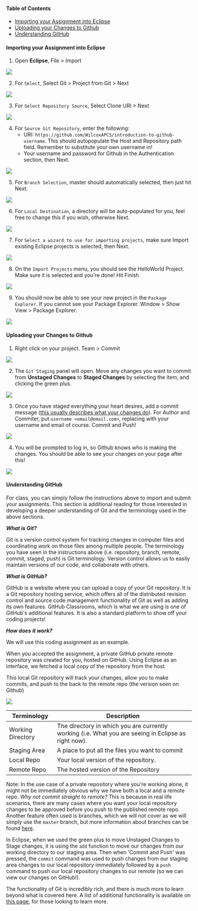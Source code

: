 #### Table of Contents

* [Importing your Assignment into Eclipse](https://github.com/WilcoxAPCS/intro-to-git/blob/master/README.md#importing-your-assignment-into-eclipse)
* [Uploading your Changes to Github](https://github.com/WilcoxAPCS/intro-to-git/blob/master/README.md#uploading-your-changes-to-github)
* [Understanding GitHub](https://github.com/WilcoxAPCS/intro-to-git/blob/master/README.md#understanding-github)

#### Importing your Assignment into Eclipse


1. Open **Eclipse**, File > Import

![](https://lh3.googleusercontent.com/qhCb_nk20sHXQFv63v5DGyZWKjv8j4KF8EP1HxIC5TqpmFFMutQCbYoZujpl_THk1t2Tu7qfVABq70P-4GevLmplcr61sps9s3K3f600A33fhQMdJMZ3Gm4BtET4JBHK3ON6s6vOpuueAVBh6zeuI-O_t3kDzZYXeciAEpe6Cyk4Ivgg5LbLCk_pJxiHxeOwBcUfBy4ZxXa71U66XqVlO-CyFG3tZZzK6qZ5g2jvdxzeeWxn3lV2LEDO3fQkvpuxOUViw2S181Dnz_J1OuCfc56PjLBEcMcks721SLM1hWuSPVhj7afqvZl8ovH8DlflX_aAXYoTashusfhfNZdYUQaWelU16N26b257G5jAWGXnGOnPqBdlFMMo3uyiRul-H7LF6VzJ3JU6tFyQzbNhOxm_3vjumvAb-275d1bd7s6DplVOT8du76-TZqBjs_TZ4B6wBCZKL4WaL5wVaIsaw1FBpCTyx3WAZ0BOMfqwT9Ryp9OcOlF9TcKgAB5ZAr0C79K6GpiXGnVWR50WnRBP5NhVwyp5nAB84LThhH69xuMyXk9cPR5HtKmhP3hUjuJ0hkYngRXZXFkSviyIU8dVpZQwPcKQLmbDqX8qVE0e=w1640-h1032-no)

2. For `Select`, Select Git > Project from Git > Next

![](https://lh3.googleusercontent.com/7LcR6c1jJEOtr2oazYte7_hQw7LeJF5tmgtH-ra7g9lts8G5SNVl-y89kVidCUkhac1uUopm8lVbhA0j-ARjz1rRDb76y0CeGprOgZs0HsDFhY85eufhuCbrBtnDpfn8pEYZBwwjV3Z7-lH89WvwTSes4T0Xe8qAfSD7KbF_UpYZPwpEIoBtFNDJP2mCBXRMxFsrgrf6-oOLQXUAY3PGo_riXn8gMASU_ppm6KbSc1u5rRyowVjhrXYd_at7RnxhJ8HlFKctOsW8uje_hlOabs6udb-Tw4YKy7SfG6ZydcRyDYuRkeggPp5Z6PogqSeyycaHAKbdLyvMWP4IzR0MSJJO1Xq_NC5K_PRGt_CIQ_Sf1Tckj0BQrkRcQeC7hZfNfwpuiZYMXzaU2yg1haK-0ZcFesIMtCxoIQvVa_rQd9wlKjecLTqLzaUL4M3ZAhRT89qqjljcRj_GHkjESJHHzRUEBHxvOQHdUhMGOtMimCpw5A97TAn81EigQEK35tMNPOFACMTWzKa9ZaadYepavyCPOktHXDjiRmql0liO5cuBoIA_0VvPvSyVhtg174FC0igY1CDcDXvBQeWT718SVZuWmb_Wh4WKWUgPKdn7=w1050-h440-no)

3. For `Select Repository Source`, Select Clone URI > Next

![](https://lh3.googleusercontent.com/jlX8Uwg6uq_niB8C5B0Wgkqpd1IqyVutyPxpsoGaYnHfS8YmI8bd8IKEvjxqVK44yeN3Zm2fDNtcSQQS_UjCtMIv1XNNS-EMTsvUQT_lYMvrWiLdhV0LrTCKoHp0AMGc80PgS1vUINOOKVwpJ65h7D9gtuSIULVVRTqHSqfeN4MgTe7HKL1F_z1pQfhQkcmorktDiVKjYarebMbjDAM3KdVJzAbo83-Y5OT_OIb0IDnXZdIZxzRjDNa-JAM5aSS25fZTjkoGyL0iO8K6wb8FdSnQBUMPp3ioi5le52NSC0x1tWki7U-UG_CEGklMOYEOvffv2tucteqbClklqnGwVjRKuR8lzvUk78IUBANFsQDC0hGa75Mv74cr7Z97Lwq0lzam93Be8qRKbS-D2rCbosDGuiwgacfF-zZMeHpE5-kT0aQtvYb8nLhb3gESrhqL2Eo_4mObay637YTwbrk3kWyLSuTB7UPL-5kZ4koLdnGNyEYrqW8JMXDW7QpPePl0XZclxB0kw5OwMWRapXCiDFhc1Nmja3DoSGuqYAXzrzfSWbr6RubhYs5NXr-l1qe56AlLsssDphqtnTb7gbI2pPxhxvNZlL9cfMxF1zQz=w1054-h352-no)

4. For `Source Git Repository`, enter the following:
   - URI: `https://github.com/WilcoxAPCS/introduction-to-github-username`. This should autopopulate the Host and Repository path field. Remember to substitute your own username in!
   - Your username and password for Github in the Authentication section, then Next.

![](https://lh3.googleusercontent.com/mA_s5zjTm92G1VDxIVb_ALcD2RLzgvVm79bxQx1Oh7M69jd9smCMnug8sxjnF2ImYHHjFojebpOqLSBk91d7MkB2Id6Q1M79K9t2RkdeTXf_dv-d7bLznVFi0iIh2P65cH63QYrbZ6NoJlH3cl-nd4YCRk5YuVbrsq0whPARCr2cnOYAgZNQNANEZ6VXzbsde51pQsLCAMG_Dp8LFnG7st9Jh456AyCYSS5SPoi7KtjCVR6_l3hxIcb5IxQgcFTk4a6Fh7qelzeOtkEtobNlJjsI4x-kA11biW_dS81mLTSTKkpoAt5rAwiZCxHHDCHhceULanKpX6lox76dqrVf5LZ5yY_Vw9TV5QgyrXyI01C-KUG-hweqNsLctGQyQ77kIVKaKbaaArZHy9zaCZH4_i10K7gl5vgx5DhuR3scAC73gJan1W2qBvlBn6Uu0TGSGegqV1iE2SsQ6OeeOnpGHiJozo5MyKh80q6puDSoQ91rwq8BSugsty8IBr_T9hFgbwhr78pl-HCnjRjR_72vbn1JuEC4PrzsZ8CAhczSbALQm2e0JGTu0uAEiYqAqX8sMBs3Dw_aWR0RVrVnq7MXyq0cMa2FPidnl1zdgvzS=w1246-h1102-no)

5. For `Branch Selection`, master should automatically selected, then just hit Next.

![](https://lh3.googleusercontent.com/-abfEVbTj7Pf8OlKuxV7fWjukCJCll-zgbsBnM_dkmaH1olt5VOn6SHb2ezQJ_8D20UloitW-A7J-1QmxAu9lWdcS5G_KwCfOHhWEwhSmf9Ft0Zz8hxFgy110SJLmfYsLsZoqeCzk41A3FHV4NrD92LRCDamAe4WQPD7zw6O6myiMMqHHtVEerLkPss0sfCRvjAQB-kM3kwQEgifxZEX81sH8yYWFNLAq4Po-o2AYqX2-WnCYHk8QwxUYazyTJzgu6ug-76IFcLT7BrqS3acy_2DCe8qWgsP-HA4KvYTCyaMzIrl1lotxKLHU-_r85RMZxKIDFGq_D7E-z3MBIQM8ZNujjQWRC3Jvxw3HNnPFmgSV5Eq4Hu-q3IoEGyWTiV9oJsbB4bNOepj9oK27hkqlxDx3BpMQUsVgdNNzWW0V1uLNq-PsZFYfVUz1yoTWRMAMoDaPTPVmJdnqE7ff9oZCOUSA4Gn2nvBM5M45kxinQrvM0f_ZMAznnccx2ZoMm73LPHaI19HIg5l43JirQH7UNMqo1sI6vGfw6HtO_xHCYa9JC7q3SjBjIbLE0gmrYqaVYSqCvds3kKM--btF0cJPcvuhfoVcMMMs94AvB_D=w1244-h1106-no)

6. For `Local Destination`, a directory will be auto-populated for you, feel free to change this if you wish, otherwise Next.

![](https://lh3.googleusercontent.com/muzdo8aO-SZQp09xSZg45Ogfp_GYpD93_uchbguLNxkq2yoT8xQxJp3PS8JjQa1O2Fs7_xh65rLXMhva3JwVkz-izKkNwCx2ejUmN4Up4nhBzWMf1eDCMRwHDq18S2XQRPcpuLCD3L7QHmsnTmjzX_FBZnT6juGnhx7jOJ0OFzaIHrrtrTudv9onoxLJAU4Sxc0Pdajg-a0aXwIiewl23X0o149mbqr1jU1ORdvahkWe65KAwoXD3kb9Ie8d2bMiaQS0yKIyc0WvTp0KnNvlyDYx7wVVXESLkHaSqNiFSw_PraTL_5M3pO3iFysyIw0ORDwPV1owmtOWQqUb8NAEqxvhK5E2DudeIq-oU7cqeec_qEfYVQ_RncggrTu7i9qOrZlwlXYLiFjnGteLhNd3XHAt0rCxaJLh2tYFF0gaxmGE5xyLMbPg5X4TYv2hhYjIwX6Tzdmj6KtHqCG1q_hyJ2Dzz_Ecmnkk-0tYefbIiPe7jjbc5vS5MuKh_puzF05p6jWO0frPGFUX1OwtKlpQ9yN_oVRUJXw48xeXOTbNp55eGjZfUVRw4xi_3X51CtExgksytbA6eTfDh5ByxT2cWltHT2hahj01y_oSe2P-=w1246-h1104-no)

7. For `Select a wizard to use for importing projects`, make sure Import existing Eclipse projects is selected, then Next.

![](https://lh3.googleusercontent.com/MQudi6GxrZ9-pvvIFcQ5Hivj2c1xj5ST8HB0SOvfJ57HofxKlzmTCcR75pqnrEqokQfBUyX-RG8lwQHdxc4vi6mUq37E4XgNEoqLjH1dbffS0FkDl4sCwg_6_AvVHqpV2CAjZQgpxiCRfUsphFkX9gAqvhICM-ARWg3WtxH_4u3hnB1D4ZN_WgER89D_kut-H-Ac9BPWysMOfBZvyL6r5lA1ga8ZmL7qNz4SYq2nFTNiAeQK_a1S5uzUY9fRdisCnQQTqm_3YKLah8SQVHMg6GrnriP7-DaU2mLJXnXXIzKHwExH2hQf_deWHlBFgj-XhKEoAs5K4_QEawRXdJWiT4U9UcV_jvaWV_nVp77gBbc56UEEe18ONDiAPnqucxc4jSFOhGssUg01rje8q4gHoJLid_fCmvkRibkAqggOC0NJ_yM8HxMi3N346hn0D0ylnX3iNkGKwgUj3jdjufMkcLn4r5iejxjpePvEUqqJaGMAwVYynRyhYTMriyZqwD2R5ORWr4F7jKuA9r77Nrcx5HjS5pBhMVhvjp1U1U_cwpDOREQJOa6mJTfcxO9-bk2J_AwGf51f4FYcF4ix8Joq1QN-0EjJSbELpaE_rr94=w1246-h1108-no)

8. On the `Import Projects` menu, you should see the HelloWorld Project. Make sure it is selected and you're done! Hit Finish

![](https://lh3.googleusercontent.com/Rh1LB5MvaGFTts0FN0it1K0q2N_6hw8otdfLdOxk5GtQzxTMLJci4cd2n8jqooTqQhm9X_rOsAyYs1_nFTR-1tRPbzBX1CzWYIhC6KV0CgOff6uSiDxQuKxV7bslfyCLtFLEHZaTI5oMFhV8zmO5BNjKrj66rD5MqSVcjjYV3GQbaK1PyMuA0ydAHmjb7BL66ZcYoc9cfPziquN7H_PF27CTEzvHA0U2QOJjunWfuOUY-EsuDfJGdAVM2pQJquCIwSu5GArlZxxHHk74OPyuyGTj0l1i6kVJEhtThcxpBjt_KPc1SfcWxSFvoEP6WfzdY5EGD-bk_Rgo7uqL-evMrB7agsNd46hBIltNc4f21Ceq5CKlrGKIN-nOIewkh70O9tTCl5wN_9nllSffl1fWAXDkI7wi2germkGzl2t0pNxWcWNGb3UxQVWIV1SEBgMvnsE23TJwaupsIWypK14_NtMY7obGdwRYIdPNKR5kdAkl2ZUvQV3L0YiBBVafL8W1KJIRMuUs1eGOf9y8jw9U5ZhrqOSsxfD2yesRxW5tOTGDcznCgMvZGrCRQIkm31NSyGcty0SzoBFn8LP-dpiGEpjpV2oAqZE-gQBcxbAF=w1206-h1098-no)

9. You should now be able to see your new project in the `Package Explorer`. If you cannot see your Package Explorer. Window > Show View > Package Explorer.

![](https://lh3.googleusercontent.com/pZ2L86DcaO-fgudyX903n54lzxGzEd6cfKEDVPnu3ppS-WCLVyBJqO_nCD393zGd7IUaiHWrtWdqLzoyznzQBupetoV0wN8ghdiOm209pyoSQrhoOnqpq3V8SJsf3_pp7eeO7-suNJOffg824yn8a3t-5nsro-7svBPeO8IgtBx4hqVyXxejZ1HZbZ6Sq2e5jTcng3lDL4TJbeuvWaF-qwZF4b2SvyPk9gcyXpc7mlqIroR7bUDOO9JkJ6wiVYw3d6TsAuaPknJGmvxCj9DoME9g_ECvRIFeFgAbrSyVVS3Kdcfe0rUmPh24FEAsqH-sbOvNjy77kjv3xroQWC1X7NAVHcvDi7B3ABIqt56cdxDGxIa0xOaqn9COk8ZdsdDutLLTGhshVc_vl-djfOSPbwOMdFcfMXzIoA6C4_UPswDrAYF9ANnucO6ZXHgxqXvH8BQsg5kxr4q95cEK2nxE9CQz0xb_NLXQH5jMK9KNocF9x9nO4xgYH2OiT61q6GEYjVvfQjqqXkRLj1_eFtEGPy7knlGHyUnsZ0nvZvrxppxL1pGHcB70oxHE-PaWaps8EV3YKjEuTj2c-a1eQbvfzrCUhbZ6MyMhzpjpe7Oj=w2162-h884-no)

#### Uploading your Changes to Github

1. Right click on your project. Team > Commit

![](https://lh3.googleusercontent.com/0rZDNAFKekrg_8be5lsk7NxoDWTemUs5fF076hub9VbY4tKHu4qTIRBfkH2z6I7q-Ou00KRae3iI7yDrcCIGFNzAhVXDWQ3RMYsQ3aOfQdCXF9yJgW4ts0GDSVsPNV_lBE5xn18gnzl1X8rhBkZarF3nFfvI06XG0ojvqa50GPaP5FriO5CwjaYEjltB2TFTAtQijveFB6OTGNvmJ-4K0QUDK1srr6GlKC4Vn5ywFy9EhWqjNRfUx-ZxGop47Famcx3yY8fXKWL7zyTE8t8NrFiWExvwm35hYoufwtXP8LpruEXRysFpkzJXl-XDz-A96LO_XsCfdQTJTxdfazwZBS63VM4Ys1rOjjxwKDGPUnjPhYjFsF1EB-gY529yioOBCT6GTTCParyXhCTsZibZsyuIQgZnT-LB6uaFGDIg_4SH9qkn3VPQBHNv9Jj9ltGO-q21McODxLoX8YNczinbPi88-YCO_Bz431ehk8x5C7MXpmFZZJEhCRxzUuQf5rLlYmVM-nKQELN17vlLt9wyPBaPH2S61EyAH0SddCvb4AzPfnaBgw-8sqCDwVUEnSP4n_Ff0GbQ3pTGOY2cfYR024CLnVL7dEZPkkwFz9_X=w1820-h1476-no)

2. The `Git Staging` panel will open. Move any changes you want to commit from **Unstaged Changes** to **Staged Changes** by selecting the item, and clicking the green plus.

![](https://lh3.googleusercontent.com/MCaMAb3cX2TzudwZdM6TMbainWo6RUMunVfc8KRmCuIpueH_Fei_fo8RM3bF5mW1ruRED0CTODitXk7KAk4zh_I6xQQ8ZwB0ohJALFIdSX3Gk4uuaSdTxXUPBFrgH8SUAWYX64QYZuc3XcgBHuWMlnwkMZHsNbbc7IuFtNuc5zzyVosT34STpaxC_F_CWdZkNpDlRUYnXmGRMfk78HuyDrd9TTQfFOmpUk4KQpH47sJMp7giur_cagzIxjJhMo9RMIRSXJRro_qEeLus3YNhH_PJISFj7hlj8qCyWuytA1S_s7PBJfd6qLDuHoh7OshxHd54ckyP-Kx_Fj-_CpzD_Y2FS0hIoTVRrz1SnCh3C62OXfl1Mzc3Ls_PPyHtYueWN6pu_cLVeIGVv4o85VrTUUV10MdFKE--OoCdj2vQoPW6ifFdB6XTX8Vw9seWXHlnO6TSE6vJQ4P-ztF3JYklo-clMYuXWup5yPe3yUsM9-k3VkRkdRK8GZZO2mEjK1ki-6RUuVEPPw7yPMoJCJlDfKUxQBvMzQhr26t3NGI4WB_H5AwjJuCqKqgFNq0s6GrFdyAxPENk0Y_JcTugMVaOYv9nab_Q1MEeKBSCPYRR=w1396-h1070-no)

3. Once you have staged everything your heart desires, add a commit message ([this usually describes what your changes do](https://chris.beams.io/posts/git-commit/)). For Author and Commiter, put `username <email@email.com>`, replacing with your username and email of course. Commit and Push!

![](https://lh3.googleusercontent.com/bPNkWjpbNQa19MaHV_tDZVe0MxnMCbFaqDBOSlH3hP0TnL8KKdLQyGBRiAvdMMBATmkt0fspRj4ct5al9-QUxRwMnmLx5OZ_5zsddNLYGo7ofnp6WZwVKToppU2RxbbPNnKe8yGj7SOI-w6DJ7YUAHEEKQsHcUKUshgBHiybxunmVoF9cad3HtMG9fdCBaq2Dnf2UGTSylgny0woogu8ogE-UeSSBerl141pxaSif7nTayh2dzSBB6aEMJ_61Cy0iWO2vCpZ0uK7tMmOjm2ReNsoPtlBTfO0evnWI2s1o06geA1JxJpwOHo9UrkL6xH0xCFkrrdLRuFC7of4XAKa67_n_O7Rq3pnDeXEo00BnCv_UfevuMTOEwisWDToHSffc-GfJq7twxpCoD7Q8ZOCadLk24FslPZa9EPebC_vuHgkqiZ9NuayGo0OoL60d-68bFXBOmFBN4Bkp3hkGfDAqDFvz6hrG6YrY2N2vP94drX970T_cAmM3z7mT7swNKsc-HCurZz4q3hZu61e8km5_I354bYR38Pp1_j91IylMQYduxeSBp7_qTwFUvROBmX9crHaXDasNnQeti5EI_0_mr3EskDmnYMHEflSIepM=w1392-h1060-no)

4. You will be prompted to log in, so Github knows who is making the changes. You should be able to see your changes on your page after this!

![](https://lh3.googleusercontent.com/qOsUaQCE2cpSXDG9Sm5LLNkK0hh1xBKevUiv-Jei15Jq-D2jfzK0vIcZGcLaz-efHOFQYbzp-GxyH66Z8Y12anXBcAZaIctR_140VxPxK3EpPACeREUGhYZNbv-pfIBNkEZlxVm04VQyD6tg3DTzR1LoaejSATUymlr7I-mNosC8OLDKQoJOmAUXBde_bSdXZgP40z9RbUrBMbVNQv3YSnCx8f7ojzUJJCtY0SjTiEG4Zu0dDCLpuK4kpxddL03WaBj0PCDrBmWk9se3XRJpOk7OowJdPmRPjjuj2iH8zExCz6FUyuVu2r-RobPxS78H0c8PKI8gGVnZmuU2c40odTkrCEdk0VS2lYetp5o040eGmAec9RqZTOlfcVvyKWazYEXyXQWibzBNQW_7dPdkWBin8gmEhVfKeNIhB1zKsi5DQU-Jp8eKIJiN0RkWLxu2KYygSyXi1gHA3W0U5K2z7AbFEnvXXKyozKBa5aDJBHFa1ypKqeuOa5NiCo1bTPwg2P2Y4czfUR_1f2HuUnvqDZK1k8QaKZl5y5bLDB2UOE2T6_lmEz5DLgKNHguWWhNUSK6VvFIUUqOfTQmeEHO2clNdz86YLrIw_Mop5Pq7=w976-h338-no)

#### Understanding GitHub

For class, you can simply follow the instructions above to import and submit your assignments. This section is additional reading for those interested in developing a deeper understanding of Git and the terminology used in the above sections.

**_What is Git?_**

Git is a version control system for tracking changes in computer files and coordinating work on those files among multiple people. The terminology you have seen in the instructions above (i.e. repository, branch, remote, commit, staged, push) is Git terminology. Version control allows us to easily maintain versions of our code, and collaborate with others.

**_What is GitHub?_**

GitHub is a website where you can upload a copy of your Git repository. It is a Git repository hosting service, which offers all of the distributed revision control and source code management functionality of Git as well as adding its own features. GitHub Classrooms, which is what we are using is one of GitHub's additional features. It is also a standard platform to show off your coding projects!

**_How does it work?_**

We will use this coding assignment as an example.

When you accepted the assignment, a private GitHub private remote repository was created for you, hosted on GitHub. Using Eclipse as an interface, we fetched a local copy of the repository from the host. 

This local Git repository will track your changes, allow you to make commits, and push to the back to the remote repo (the version seen on Github)

![](https://qph.fs.quoracdn.net/main-qimg-3aa29f29ede6a8245b6964f663c60339.webp)

Terminology | Description 
--- | --- 
Working Directory | The directory in which you are currently working (i.e. What you are seeing in Eclipse as right now). 
Staging Area | A place to put all the files you want to commit
Local Repo | Your local version of the repository.
Remote Repo | The hosted version of the Repository

Note: In the use case of a private repository where you're working alone, it might not be immediately obvious why we have both a local and a remote repo. *Why not commit straight to remote?* This is because in real life scenarios, there are many cases where you want your local repository changes to be approved before you push to the published remote repo. Another feature often used is branches, which we will not cover as we will simply use the `master` branch, but more information about branches can be found [here](https://git-scm.com/book/en/v2/Git-Branching-Branches-in-a-Nutshell).

In Eclipse, when we used the green plus to move Unstaged Changes to Stage changes, it is using the `add` function to move our changes from our working directory to our staging area. Then when 'Commit and Push' was pressed, the `commit` command was used to push changes from our staging area changes to our local repository immediately followed by a `push` command to push our local repository changes to our remote (so we can view our changes on GitHub!).  

The functionality of Git is incredibly rich, and there is much more to learn beyond what is covered here. A list of additional functionality is available on [this page](https://git-scm.com/docs), for those looking to learn more.

